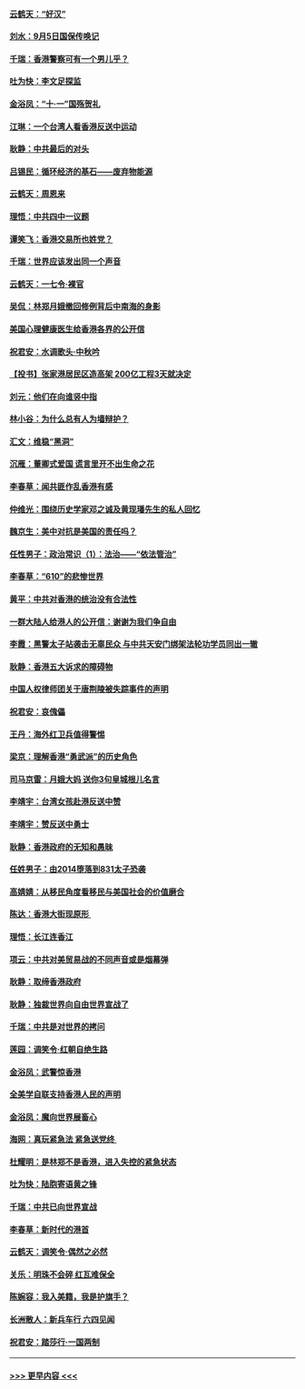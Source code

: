 #### [云鹤天：“好汉”](../pages/nsc993/n11513536.md?t=09111033) 
#### [刘水：9月5日国保传唤记](../pages/nsc993/n11513460.md?t=09111033) 
#### [千瑞：香港警察可有一个男儿乎？](../pages/nsc993/n11513109.md?t=09111033) 
#### [吐为快：李文足探监](../pages/nsc993/n11509622.md?t=09111033) 
#### [金浴凤：“十‧一”国殇贺礼](../pages/nsc993/n11509593.md?t=09111033) 
#### [江琳：一个台湾人看香港反送中运动](../pages/nsc993/n11509211.md?t=09111033) 
#### [耿静：中共最后的对头](../pages/nsc993/n11508308.md?t=09111033) 
#### [吕锡民：循环经济的基石——废弃物能源](../pages/nsc993/n11508212.md?t=09111033) 
#### [云鹤天：周恩来](../pages/nsc993/n11508055.md?t=09111033) 
#### [理悟：中共四中一议题](../pages/nsc993/n11507782.md?t=09111033) 
#### [谭笑飞：香港交易所也姓党？](../pages/nsc993/n11507753.md?t=09111033) 
#### [千瑞：世界应该发出同一个声音](../pages/nsc993/n11507290.md?t=09111033) 
#### [云鹤天：一七令‧裸官](../pages/nsc993/n11507177.md?t=09111033) 
#### [吴侃：林郑月娥撤回修例背后中南海的身影](../pages/nsc993/n11506876.md?t=09111033) 
#### [美国心理健康医生给香港各界的公开信](../pages/nsc993/n11506809.md?t=09111033) 
#### [祝君安：水调歌头‧中秋吟](../pages/nsc993/n11506758.md?t=09111033) 
#### [【投书】张家港居民区造高架 200亿工程3天就决定](../pages/nsc993/n11506682.md?t=09111033) 
#### [刘元：他们在向谁竖中指](../pages/nsc993/n11505384.md?t=09111033) 
#### [林小谷：为什么总有人为墙辩护？](../pages/nsc993/n11505226.md?t=09111033) 
#### [汇文：维稳“黑洞”](../pages/nsc993/n11504347.md?t=09111033) 
#### [沉雁：董卿式爱国 谎言里开不出生命之花](../pages/nsc993/n11503215.md?t=09111033) 
#### [李春草：闻共匪作乱香港有感](../pages/nsc993/n11503072.md?t=09111033) 
#### [仲维光：围绕历史学家邓之诚及黄现璠先生的私人回忆](../pages/nsc993/n11501330.md?t=09111033) 
#### [魏京生：美中对抗是美国的责任吗？](../pages/nsc993/n11500723.md?t=09111033) 
#### [任性男子：政治常识（1）：法治——“依法管治”](../pages/nsc993/n11500791.md?t=09111033) 
#### [李春草：“610”的悲惨世界](../pages/nsc993/n11501141.md?t=09111033) 
#### [黄平：中共对香港的统治没有合法性](../pages/nsc993/n11499473.md?t=09111033) 
#### [一群大陆人给港人的公开信：谢谢为我们争自由](../pages/nsc993/n11500402.md?t=09111033) 
#### [李霞：黑警太子站袭击无辜民众 与中共天安门绑架法轮功学员同出一辙](../pages/nsc993/n11499805.md?t=09111033) 
#### [耿静：香港五大诉求的障碍物](../pages/nsc993/n11497578.md?t=09111033) 
#### [中国人权律师团关于唐荆陵被失踪事件的声明](../pages/nsc993/n11500014.md?t=09111033) 
#### [祝君安：哀傀儡](../pages/nsc993/n11499776.md?t=09111033) 
#### [王丹：海外红卫兵值得警惕](../pages/nsc993/n11498138.md?t=09111033) 
#### [梁京：理解香港“勇武派”的历史角色](../pages/nsc993/n11498006.md?t=09111033) 
#### [司马京雷：月娥大妈  送你3句皇城根儿名言](../pages/nsc993/n11497885.md?t=09111033) 
#### [李靖宇：台湾女孩赴港反送中赞](../pages/nsc993/n11497721.md?t=09111033) 
#### [李靖宇：赞反送中勇士](../pages/nsc993/n11497452.md?t=09111033) 
#### [耿静：香港政府的无知和愚昧](../pages/nsc993/n11494238.md?t=09111033) 
#### [任姓男子：由2014堕落到831太子恐袭](../pages/nsc993/n11496683.md?t=09111033) 
#### [高婧婧：从移民角度看移民与美国社会的价值磨合](../pages/nsc993/n11495757.md?t=09111033) 
#### [陈达：香港大街现原形 ](../pages/nsc993/n11495441.md?t=09111033) 
#### [理悟：长江连香江](../pages/nsc993/n11495377.md?t=09111033) 
#### [项云：中共对美贸易战的不同声音或是烟幕弹](../pages/nsc993/n11494929.md?t=09111033) 
#### [耿静：取缔香港政府](../pages/nsc993/n11494218.md?t=09111033) 
#### [耿静：独裁世界向自由世界宣战了](../pages/nsc993/n11494190.md?t=09111033) 
#### [千瑞：中共是对世界的拷问](../pages/nsc993/n11493021.md?t=09111033) 
#### [莲园：调笑令‧红朝自绝生路](../pages/nsc993/n11493011.md?t=09111033) 
#### [金浴凤：武警惊香港](../pages/nsc993/n11492994.md?t=09111033) 
#### [全美学自联支持香港人民的声明](../pages/nsc993/n11492630.md?t=09111033) 
#### [金浴凤：魔向世界展畜心](../pages/nsc993/n11492599.md?t=09111033) 
#### [海网：真玩紧急法 紧急送党终 ](../pages/nsc993/n11492535.md?t=09111033) 
#### [杜耀明：是林郑不是香港，进入失控的紧急状态](../pages/nsc993/n11491420.md?t=09111033) 
#### [吐为快：陆胞寄语黄之锋](../pages/nsc993/n11491117.md?t=09111033) 
#### [千瑞：中共已向世界宣战](../pages/nsc993/n11490123.md?t=09111033) 
#### [李春草：新时代的港首](../pages/nsc993/n11489864.md?t=09111033) 
#### [云鹤天：调笑令·偶然之必然](../pages/nsc993/n11489701.md?t=09111033) 
#### [关乐：明珠不会碎 红瓦难保全](../pages/nsc993/n11489647.md?t=09111033) 
#### [陈婉容：我入美籍，我是护旗手？](../pages/nsc993/n11487908.md?t=09111033) 
#### [长洲散人：新兵车行 六四见闻](../pages/nsc993/n11487729.md?t=09111033) 
#### [祝君安：踏莎行‧一国两制](../pages/nsc993/n11487699.md?t=09111033) 

----
#### [ >>> 更早内容 <<< ](../indexes/nsc993-earlier.md)
